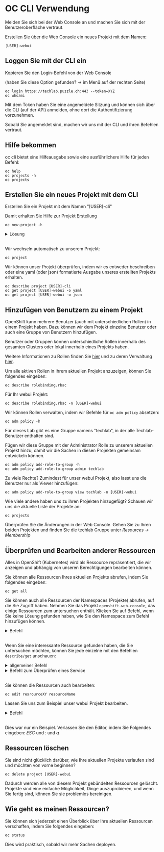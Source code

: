 # OC CLI Verwendung

Melden Sie sich bei der Web Console an und machen Sie sich mit der Benutzeroberfläche vertraut.

Erstellen Sie über die Web Console ein neues Projekt mit dem Namen:

    [USER]-webui

## Loggen Sie mit der CLI ein

Kopieren Sie den Login-Befehl von der Web Console

(haben Sie diese Option gefunden? -> im Menü auf der rechten Seite)

    oc login https://techlab.puzzle.ch:443 --token=XYZ
    oc whoami

Mit dem Token haben Sie eine angemeldete Sitzung und können sich über die CLI (auf der API) anmelden, ohne dort die Authentifizierung vorzunehmen.

Sobald Sie angemeldet sind, machen wir uns mit der CLI und ihren Befehlen vertraut.

## Hilfe bekommen

oc cli bietet eine Hilfeausgabe sowie eine ausführlichere Hilfe für jeden Befehl:

    oc help
    oc projects -h
    oc projects

## Erstellen Sie ein neues Projekt mit dem CLI

Erstellen Sie ein Projekt mit dem Namen "[USER]-cli"

Damit erhalten Sie Hilfe zur Projekt Erstellung

    oc new-project -h

<details><summary>Lösung</summary>oc new-project [USER]-cli</details><br/>

Wir wechseln automatisch zu unserem Projekt:

    oc project

Wir können unser Projekt überprüfen, indem wir es entweder beschreiben oder eine yaml (oder json) formatierte Ausgabe unseres erstellten Projekts erhalten.

    oc describe project [USER]-cli
    oc get project [USER]-webui -o yaml
    oc get project [USER]-webui -o json

## Hinzufügen von Benutzern zu einem Projekt

OpenShift kann mehrere Benutzer (auch mit unterschiedlichen Rollen) in einem Projekt haben. Dazu können wir dem Projekt einzelne Benutzer oder auch eine Gruppe von Benutzern hinzufügen.

Benutzer oder Gruppen können unterschiedliche Rollen innerhalb des gesamten Clusters oder lokal innerhalb eines Projekts haben.

Weitere Informationen zu Rollen finden Sie [hier](https://docs.openshift.com/container-platform/3.11/architecture/additional_concepts/authorization.html#roles) und zu deren Verwaltung [hier](https://docs.openshift.com/container-platform/3.11/admin_guide/manage_rbac.html).

Um alle aktiven Rollen in Ihrem aktuellen Projekt anzuzeigen, können Sie folgendes eingeben:

    oc describe rolebinding.rbac

Für Ihr webui Projekt:

    oc describe rolebinding.rbac -n [USER]-webui

Wir können Rollen verwalten, indem wir Befehle für `oc adm policy` absetzen:

    oc adm policy -h

Für dieses Lab gibt es eine Gruppe namens "techlab", in der alle Techlab-Benutzer enthalten sind.

Fügen wir diese Gruppe mit der Administrator Rolle zu unserem aktuellen Projekt hinzu, damit wir die Sachen in diesen Projekten gemeinsam entwickeln können.

    oc adm policy add-role-to-group -h
    oc adm policy add-role-to-group admin techlab

Zu viele Rechte? Zumindest für unser webui Projekt, also lasst uns die Benutzer nur als Viewer hinzufügen:

    oc adm policy add-role-to-group view techlab -n [USER]-webui

Wie viele andere haben uns zu ihren Projekten hinzugefügt? Schauen wir uns die aktuelle Liste der Projekte an:

    oc projects

Überprüfen Sie die Änderungen in der Web Console. Gehen Sie zu Ihren beiden Projekten und finden Sie die techlab Gruppe unter *Resources -> Membership*

## Überprüfen und Bearbeiten anderer Ressourcen

Alles in OpenShift (Kubernetes) wird als Ressource repräsentiert, die wir anzeigen und abhängig von unseren Berechtigungen bearbeiten können.

Sie können alle Ressourcen Ihres aktuellen Projekts abrufen, indem Sie folgendes eingeben:

    oc get all

Sie können auch alle Ressourcen der Namespaces (Projekte) abrufen, auf die Sie Zugriff haben.
Nehmen Sie das Projekt `openshift-web-console`, das einige Ressourcen zum untersuchen enthält.
Klicken Sie auf Befehl, wenn Sie keine Lösung gefunden haben, wie Sie den Namespace zum Befehl hinzufügen können.

<details><summary>Befehl</summary>oc get all -n openshift-web-console</details><br/>

Wenn Sie eine interessante Ressource gefunden haben, die Sie untersuchen möchten, können Sie jede einzelne mit den Befehlen `describe/get` anschauen:

<details><summary>allgemeiner Befehl</summary>oc describe resrourceXY resourceName -n openshift-web-console</details>
<details><summary>Befehl zum Überprüfen eines Service</summary>oc describe service webconsole -n openshift-web-console</details><br/>

Sie können die Ressourcen auch bearbeiten:

    oc edit resrourceXY resourceName

Lassen Sie uns zum Beispiel unser webui Projekt bearbeiten.
<details><summary>Befehl</summary>oc edit project [USER]-webui</details><br/>

Dies war nur ein Beispiel. Verlassen Sie den Editor, indem Sie Folgendes eingeben: *ESC* und *:* und *q*

## Ressourcen löschen

Sie sind nicht glücklich darüber, wie Ihre aktuellen Projekte verlaufen sind und möchten von vorne beginnen?

    oc delete project [USER]-webui

Dadurch werden alle von diesem Projekt gebündelten Ressourcen gelöscht. Projekte sind eine einfache Möglichkeit, Dinge auszuprobieren, und wenn Sie fertig sind, können Sie sie problemlos bereinigen.

## Wie geht es meinen Ressourcen?

Sie können sich jederzeit einen Überblick über Ihre aktuellen Ressourcen verschaffen, indem Sie folgendes eingeben:

    oc status

Dies wird praktisch, sobald wir mehr Sachen deployen.

